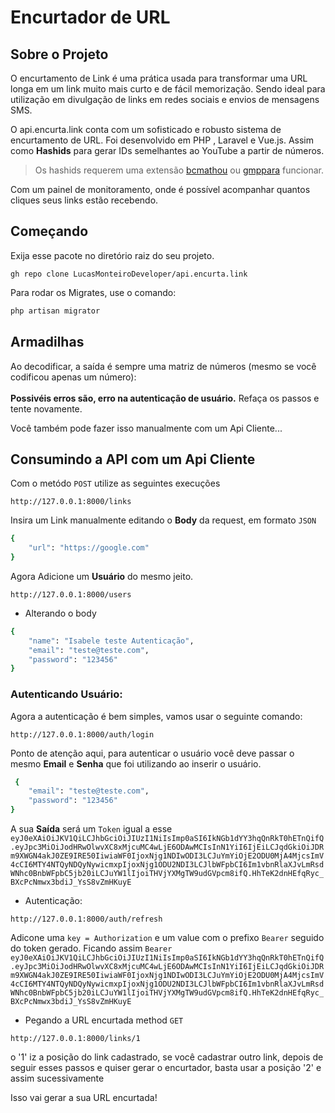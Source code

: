 <h1>Encurtador de URL</h1>

## Sobre o Projeto

O encurtamento de Link é uma prática usada para transformar uma URL longa em um link muito mais curto e de fácil memorização. Sendo ideal para utilização em divulgação de links em redes sociais e envios de mensagens SMS.

O api.encurta.link conta com um sofisticado e robusto sistema de encurtamento de URL. Foi desenvolvido em PHP , Laravel e Vue.js.
Assim como <b>Hashids</b> para  gerar IDs semelhantes ao YouTube a partir de números.
> Os hashids requerem uma extensão <a href="https://www.php.net/manual/en/book.bc.php">bcmathou</a> ou <a href="https://www.php.net/manual/en/book.gmp.php">gmppara</a> funcionar.

Com um painel de monitoramento, onde é possível acompanhar quantos cliques seus links estão recebendo.

## Começando
Exija esse pacote no diretório raiz do seu projeto.
```
gh repo clone LucasMonteiroDeveloper/api.encurta.link
```


Para rodar os Migrates, use o comando:
```ruby
php artisan migrator
```

## Armadilhas
Ao decodificar, a saída é sempre uma matriz de números (mesmo se você codificou apenas um número):<br><br/>
<b>Possivéis erros são, erro na autenticação de usuário.</b> Refaça os passos e tente novamente.

Você também pode fazer isso manualmente com um Api Cliente...

## Consumindo a API com um Api Cliente

Com o metódo <code>POST</code> utilize as seguintes execuções
```
http://127.0.0.1:8000/links
```

Insira um Link manualmente editando o <b>Body</b> da request, em formato <code>JSON</code>
```ruby
{
    "url": "https://google.com"
}
```

Agora Adicione um <b>Usuário</b> do mesmo jeito.
```
http://127.0.0.1:8000/users
```
- Alterando o body
```ruby
{
    "name": "Isabele teste Autenticação",
    "email": "teste@teste.com",
    "password": "123456"
}
```

<h3>Autenticando Usuário:</h3>
Agora a autenticação é bem simples, vamos usar o seguinte comando:

```
http://127.0.0.1:8000/auth/login
```

Ponto de atenção aqui, para autenticar o usuário você deve passar o mesmo <b>Email</b> e <b>Senha</b> que foi utilizando ao inserir o usuário.

```ruby
 {
    "email": "teste@teste.com",
    "password": "123456"
}
```

A sua <b>Saída</b> será um <code>Token</code> igual a esse <code>eyJ0eXAiOiJKV1QiLCJhbGciOiJIUzI1NiIsImp0aSI6IkNGb1dYY3hqQnRkT0hETnQifQ.eyJpc3MiOiJodHRwOlwvXC8xMjcuMC4wLjE6ODAwMCIsInN1YiI6IjEiLCJqdGkiOiJDRm9XWGN4akJ0ZE9IRE50IiwiaWF0IjoxNjg1NDIwODI3LCJuYmYiOjE2ODU0MjA4MjcsImV4cCI6MTY4NTQyNDQyNywicmxpIjoxNjg1ODU2NDI3LCJlbWFpbCI6Im1vbnRlaXJvLmRsdWNhc0BnbWFpbC5jb20iLCJuYW1lIjoiTHVjYXMgTW9udGVpcm8ifQ.HhTeK2dnHEfqRyc_BXcPcNmwx3bdiJ_YsS8vZmHKuyE</code>


- Autenticação:
```
http://127.0.0.1:8000/auth/refresh
```

Adicone uma <code>key = Authorization</code> e um value com o prefixo <code>Bearer</code> seguido do token gerado. Ficando assim <code>Bearer eyJ0eXAiOiJKV1QiLCJhbGciOiJIUzI1NiIsImp0aSI6IkNGb1dYY3hqQnRkT0hETnQifQ.eyJpc3MiOiJodHRwOlwvXC8xMjcuMC4wLjE6ODAwMCIsInN1YiI6IjEiLCJqdGkiOiJDRm9XWGN4akJ0ZE9IRE50IiwiaWF0IjoxNjg1NDIwODI3LCJuYmYiOjE2ODU0MjA4MjcsImV4cCI6MTY4NTQyNDQyNywicmxpIjoxNjg1ODU2NDI3LCJlbWFpbCI6Im1vbnRlaXJvLmRsdWNhc0BnbWFpbC5jb20iLCJuYW1lIjoiTHVjYXMgTW9udGVpcm8ifQ.HhTeK2dnHEfqRyc_BXcPcNmwx3bdiJ_YsS8vZmHKuyE</code>


- Pegando a URL encurtada
method <code>GET</code> 
```
http://127.0.0.1:8000/links/1
```
o '1' iz a posição do link cadastrado, se você cadastrar outro link, depois de seguir esses passos e quiser gerar o encurtador, basta usar a posição '2' e assim sucessivamente

Isso vai gerar a sua URL encurtada!







